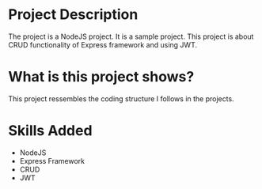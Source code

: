# Project Description 
The project is a NodeJS project. It is a sample project. This project is about CRUD functionality of Express framework and using JWT.

# What is this project shows?
This project ressembles the coding structure I follows in the projects. 

# Skills Added
- NodeJS
- Express Framework
- CRUD
- JWT
